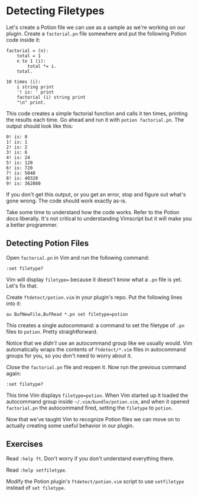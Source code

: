 Detecting Filetypes
===================

Let's create a Potion file we can use as a sample as we're working on our
plugin.  Create a `factorial.pn` file somewhere and put the following Potion
code inside it:

    factorial = (n):
        total = 1
        n to 1 (i):
            total *= i.
        total.

    10 times (i):
        i string print
        '! is: ' print
        factorial (i) string print
        "\n" print.

This code creates a simple factorial function and calls it ten times, printing
the results each time.  Go ahead and run it with `potion factorial.pn`.  The
output should look like this:

    0! is: 0
    1! is: 1
    2! is: 2
    3! is: 6
    4! is: 24
    5! is: 120
    6! is: 720
    7! is: 5040
    8! is: 40320
    9! is: 362880

If you don't get this output, or you get an error, stop and figure out what's
gone wrong.  The code should work exactly as-is.

Take some time to understand how the code works.  Refer to the Potion docs
liberally.  It's not critical to understanding Vimscript but it will make you
a better programmer.

Detecting Potion Files
----------------------

Open `factorial.pn` in Vim and run the following command:

    :set filetype?

Vim will display `filetype=` because it doesn't know what a `.pn` file is yet.
Let's fix that.

Create `ftdetect/potion.vim` in your plugin's repo.  Put the following lines
into it:

    au BufNewFile,BufRead *.pn set filetype=potion

This creates a single autocommand: a command to set the filetype of `.pn` files
to `potion`.  Pretty straightforward.

Notice that we *didn't* use an autocommand group like we usually would.  Vim
automatically wraps the contents of `ftdetect/*.vim` files in autocommand groups
for you, so you don't need to worry about it.

Close the `factorial.pn` file and reopen it.  Now run the previous command
again:

    :set filetype?

This time Vim displays `filetype=potion`.  When Vim started up it loaded the
autocommand group inside `~/.vim/bundle/potion.vim`, and when it opened
`factorial.pn` the autocommand fired, setting the `filetype` to `potion`.

Now that we've taught Vim to recognize Potion files we can move on to actually
creating some useful behavior in our plugin.

Exercises
---------

Read `:help ft`.  Don't worry if you don't understand everything there.

Read `:help setfiletype`.

Modify the Potion plugin's `ftdetect/potion.vim` script to use `setfiletype`
instead of `set filetype`.
